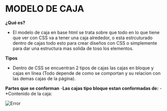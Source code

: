 
# **MODELO DE CAJA**


**¿Qué es?**
* El modelo de caja en base html se trata sobre que todo en lo que tiene que ver con CSS va a tener una caja alrededor, o esta estrcuturado dentro de cajas todo esto para crear diseños con CSS o simplemente para dar una estructura mas solida de toso los elementos. 


**Tipos**
* Dentro de CSS se encuentran 2 tipos de cajas las cajas en bloque y cajas en línea (Todo depende de como se comportan y su relacion con las demas cajas de la página).


**Partes que se conforman**
-**Las cajas tipo bloque estan conformadas de:**
-*Contenido de la caja: 

![Error](https://s3-us-west-2.amazonaws.com/devcodepro/media/tutorials/modelo-caja-css-t1.jpg)


